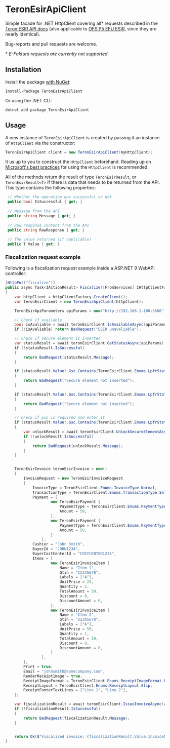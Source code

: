 # TeronEsirApiClient
Simple facade for .NET HttpClient covering all\* requests described in the [Teron ESIR API docs](https://api.teron.rs/#d23695c8-a874-44b4-b89b-7a867056d3c5) (also applicable to [OFS P5 EFU ESIR](https://api.ofs.ba/), since they are nearly identical).

Bug-reports and pull requests are welcome.

\* *E-Faktura requests are currently not supported.*

## Installation
Install the package [with NuGet]("https://link.to.nuget"):
```
Install-Package TeronEsirApiClient
```

Or using the .NET CLI:
```
dotnet add package TeronEsirApiClient
```

## Usage
A new instance of `TeronEsirApiClient` is created by passing it an instance of `HttpClient` via the constructor: 
```csharp
TeronEsirApiClient client = new TeronEsirApiClient(myHttpClient);
```

It us up to you to construct the `HttpClient` beforehand. Reading up on [Microsoft's best practices](https://learn.microsoft.com/en-us/dotnet/fundamentals/networking/http/httpclient-guidelines) for using the `HttpClient` is recommended.

All of the methods return the result of type `TeronEsirResult`, or `TeronEsirResult<T>` if there is data that needs to be returned from the API. This type contains the following properties:
```csharp
 // Whether the operation was successful or not
 public bool IsSuccessful { get; } 
 
 // Message from the API
 public string Message { get; }
 
 // Raw response content from the API
 public string RawResponse { get; }
 
 // The value returned (if applicable)
 public T Value { get; }
```

### Fiscalization request example
Following is a fiscalization request example inside a ASP.NET 9 WebAPI controller:
```csharp
[HttpPut("fiscalize")]
public async Task<IActionResult> Fiscalize([FromServices] IHttpClientFactory httpClientFactory)
{
    var httpClient = httpClientFactory.CreateClient();
    var teronEsirClient = new TeronEsirApiClient(httpClient);

    TeronEsirApiParameters apiParams = new("http://192.168.1.100:3566", "Bearer myBearerToken32432523523");

    // Check if available
    bool isAvaliable = await teronEsirClient.IsAvailableAsync(apiParams);
    if (!isAvaliable) return BadRequest("ESIR unavaliable");

    // Check if secure element is inserted
    var statusResult = await teronEsirClient.GetStatusAsync(apiParams);
    if (!statusResult.IsSuccessful)
    {
        return BadRequest(statusResult.Message);
    }

    if (statusResult.Value!.Gsc.Contains(TeronEsirClient.Enums.LpfrStatus.SmartCardNotPresent))
    {
        return BadRequest("Secure element not inserted");
    }

    if (statusResult.Value!.Gsc.Contains(TeronEsirClient.Enums.LpfrStatus.SmartCardNotPresent))
    {
        return BadRequest("Secure element not inserted");
    }

    // Check if pin is required and enter it
    if (statusResult.Value!.Gsc.Contains(TeronEsirClient.Enums.LpfrStatus.PinCodeRequired))
    {
        var unlockResult = await teronEsirClient.UnlockSecureElementAsync(apiParams, "1234");
        if (!unlockResult.IsSuccessful)
        {
            return BadRequest(unlockResult.Message);
        }
    }


    TeronEsirInvoice teronEsirInvoice = new()
    {
        InvoiceRequest = new TeronEsirInvoiceRequest
        {
            InvoiceType = TeronEsirClient.Enums.InvoiceType.Normal,
            TransactionType = TeronEsirClient.Enums.TransactionType.Sale,
            Payment = [
                    new TeronEsirPayment {
                        PaymentType = TeronEsirClient.Enums.PaymentType.Cash,
                        Amount = 50,
                    },
                    new TeronEsirPayment {
                        PaymentType = TeronEsirClient.Enums.PaymentType.Card,
                        Amount = 50,
                    }
                ],
            Cashier = "John Smith",
            BuyerId = "JOHN1234",
            BuyerCostCenterId = "COSTCENTER1234",
            Items = [
                    new TeronEsirInvoiceItem {
                        Name = "Item 1",
                        Gtin = "12345678",
                        Labels = ["A"],
                        UnitPrice = 25,
                        Quantity = 2,
                        TotalAmount = 50,
                        Discount = 0,
                        DiscountAmount = 0,
                    },
                    new TeronEsirInvoiceItem {
                        Name = "Item 2",
                        Gtin = "22345678",
                        Labels = ["A"],
                        UnitPrice = 50,
                        Quantity = 1,
                        TotalAmount = 50,
                        Discount = 0,
                        DiscountAmount = 0,
                    }
                ],
        },
        Print = true,
        Email = "johnsmith@somecompany.com",
        RenderReceiptImage = true,
        ReceiptImageFormat = TeronEsirClient.Enums.ReceiptImageFormat.Png,
        ReceiptLayout = TeronEsirClient.Enums.ReceiptLayout.Slip,
        ReceiptFooterTextLines = ["Line 1", "Line 2"],
    };

    var fiscalizationResult = await teronEsirClient.IssueInvoiceAsync(apiParams, teronEsirInvoice);
    if (!fiscalizationResult.IsSuccessful)
    {
        return BadRequest(fiscalizationResult.Message);
    }


    return Ok($"Fiscalized invoice: {fiscalizationResult.Value.InvoiceNumber} and sent to email.");
}
```
